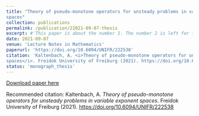 ```yaml
---
title: "Theory of pseudo-monotone operators for unsteady problems in variable exponent
spaces"
collection: publications
permalink: /publication/22021-09-07-thesis
excerpt: #'This paper is about the number 1. The number 2 is left for future work.'
date: 2021-09-07
venue: 'Lecture Notes in Mathematics'
paperurl: 'https://doi.org/10.6094/UNIFR/222538'
citation: 'Kaltenbach, A. <i>Theory of pseudo-monotone operators for unsteady problems in variable exponent
spaces</i>. Freidok University of Freiburg (2021). https://doi.org/10.6094/UNIFR/222538'
status: 'monograph_thesis'
---
```


[Download paper here](https://doi.org/10.6094/UNIFR/222538) 

Recommended citation: Kaltenbach, A. <i>Theory of pseudo-monotone operators for unsteady problems in variable exponent
spaces</i>. Freidok University of Freiburg (2021). https://doi.org/10.6094/UNIFR/222538
